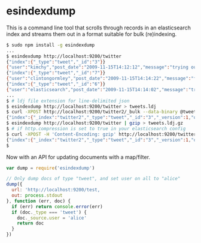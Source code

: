 # esindexdump

This is a command line tool that scrolls through records in an elasticsearch 
index and streams them out in a format suitable for bulk (re)indexing.

```sh
$ sudo npm install -g esindexdump
...
$ esindexdump http://localhost:9200/twitter
{"index":{"_type":"tweet","_id":"3"}}
{"user":"kimchy","post_date":"2009-11-15T14:12:12","message":"trying out Elastic Search"}
{"index":{"_type":"tweet","_id":"7"}}
{"user":"clintongormley","post_date":"2009-11-15T14:14:22","message":"fun!"}
{"index":{"_type":"tweet","_id":"6"}}
{"user":"elasticsearch","post_date":"2009-11-15T14:14:02","message":"try me out"}
...
$ # ldj file extension for line-delimited json
$ esindexdump http://localhost:9200/twitter > tweets.ldj
$ curl -XPOST http://localhost:9200/twitter2/_bulk --data-binary @tweets.ldj
{"index":{"_index":"twitter2","_type":"tweet","_id":"3","_version":1,"ok":true}},{"index":...
$ esindexdump http://localhost:9200/twitter | gzip > tweets.ldj.gz
$ # if http.compression is set to true in your elasticsearch config
$ curl -XPOST -H 'Content-Encoding: gzip' http://localhost:9200/twitter2/_bulk --data-binary @tweets.ldj.gz
{"index":{"_index":"twitter2","_type":"tweet","_id":"3","_version":1,"ok":true}},{"index":...
$ 
```

Now with an API for updating documents with a map/filter.

```js
var dump = require('esindexdump')

// Only dump docs of type "tweet", and set user on all to "alice"
dump({
  url: 'http://localhost:9200/test,
  out: process.stdout
}, function (err, doc) {
  if (err) return console.error(err)
  if (doc._type === 'tweet') {
    doc._source.user = 'alice'
    return doc
  }
})
```

